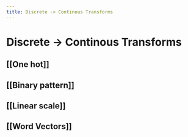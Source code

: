 ```yaml
---
title: Discrete -> Continous Transforms
---
```


# Discrete -> Continous Transforms

## [[One hot]]

## [[Binary pattern]]

## [[Linear scale]]

## [[Word Vectors]]










































